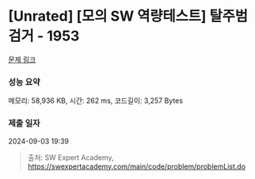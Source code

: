 # [Unrated] [모의 SW 역량테스트] 탈주범 검거 - 1953 

[문제 링크](https://swexpertacademy.com/main/code/problem/problemDetail.do?contestProbId=AV5PpLlKAQ4DFAUq) 

### 성능 요약

메모리: 58,936 KB, 시간: 262 ms, 코드길이: 3,257 Bytes

### 제출 일자

2024-09-03 19:39



> 출처: SW Expert Academy, https://swexpertacademy.com/main/code/problem/problemList.do